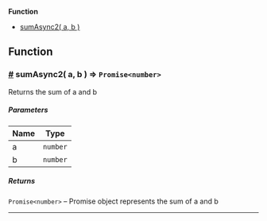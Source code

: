 **Function**

- [sumAsync2( a, b )](#sumAsync2)

## Function

### <a id="sumAsync2" href="#sumAsync2">#</a> sumAsync2( a, b ) ⇒ `Promise<number>`

Returns the sum of a and b

##### Parameters

| Name | Type     |
| ---- | -------- |
| a    | `number` |
| b    | `number` |

##### Returns

`Promise<number>` – Promise object represents the sum of a and b

---

